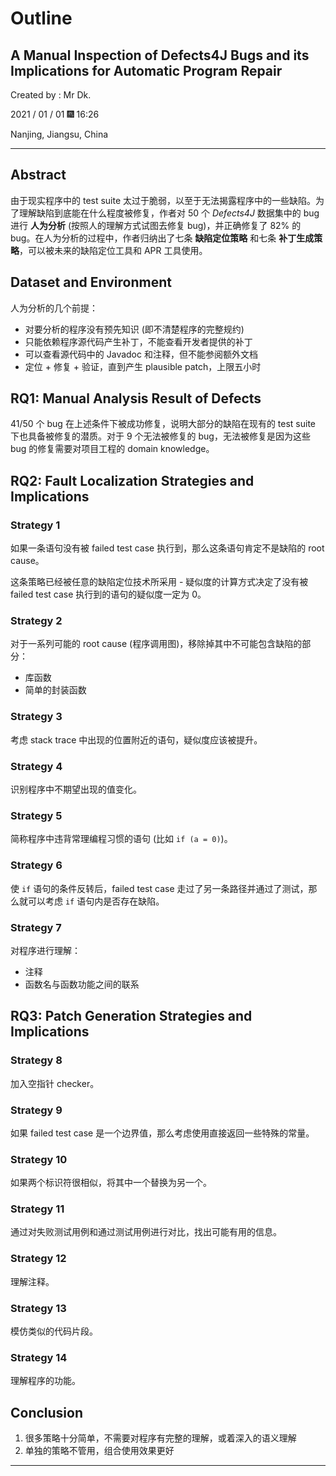 # Outline

## A Manual Inspection of Defects4J Bugs and its Implications for Automatic Program Repair

Created by : Mr Dk.

2021 / 01 / 01 🎆 16:26

Nanjing, Jiangsu, China

---

## Abstract

由于现实程序中的 test suite 太过于脆弱，以至于无法揭露程序中的一些缺陷。为了理解缺陷到底能在什么程度被修复，作者对 50 个 *Defects4J* 数据集中的 bug 进行 **人为分析** (按照人的理解方式试图去修复 bug)，并正确修复了 82% 的 bug。在人为分析的过程中，作者归纳出了七条 **缺陷定位策略** 和七条 **补丁生成策略**，可以被未来的缺陷定位工具和 APR 工具使用。

## Dataset and Environment

人为分析的几个前提：

* 对要分析的程序没有预先知识 (即不清楚程序的完整规约)
* 只能依赖程序源代码产生补丁，不能查看开发者提供的补丁
* 可以查看源代码中的 Javadoc 和注释，但不能参阅额外文档
* 定位 + 修复 + 验证，直到产生 plausible patch，上限五小时

## RQ1: Manual Analysis Result of Defects

41/50 个 bug 在上述条件下被成功修复，说明大部分的缺陷在现有的 test suite 下也具备被修复的潜质。对于 9 个无法被修复的 bug，无法被修复是因为这些 bug 的修复需要对项目工程的 domain knowledge。

## RQ2: Fault Localization Strategies and Implications

### Strategy 1

如果一条语句没有被 failed test case 执行到，那么这条语句肯定不是缺陷的 root cause。

这条策略已经被任意的缺陷定位技术所采用 - 疑似度的计算方式决定了没有被 failed test case 执行到的语句的疑似度一定为 0。

### Strategy 2

对于一系列可能的 root cause (程序调用图)，移除掉其中不可能包含缺陷的部分：

* 库函数
* 简单的封装函数

### Strategy 3

考虑 stack trace 中出现的位置附近的语句，疑似度应该被提升。

### Strategy 4

识别程序中不期望出现的值变化。

### Strategy 5

简称程序中违背常理编程习惯的语句 (比如 `if (a = 0)`)。

### Strategy 6

使 `if` 语句的条件反转后，failed test case 走过了另一条路径并通过了测试，那么就可以考虑 `if` 语句内是否存在缺陷。

### Strategy 7

对程序进行理解：

* 注释
* 函数名与函数功能之间的联系

## RQ3: Patch Generation Strategies and Implications

### Strategy 8

加入空指针 checker。

### Strategy 9

如果 failed test case 是一个边界值，那么考虑使用直接返回一些特殊的常量。

### Strategy 10

如果两个标识符很相似，将其中一个替换为另一个。

### Strategy 11

通过对失败测试用例和通过测试用例进行对比，找出可能有用的信息。

### Strategy 12

理解注释。

### Strategy 13

模仿类似的代码片段。

### Strategy 14

理解程序的功能。

## Conclusion

1. 很多策略十分简单，不需要对程序有完整的理解，或着深入的语义理解
2. 单独的策略不管用，组合使用效果更好

---

